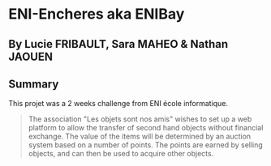 # ENI-Encheres aka ENIBay
By Lucie FRIBAULT, Sara MAHEO & Nathan JAOUEN
---
## Summary

This projet was a 2 weeks challenge from ENI école informatique.

>The association "Les objets sont nos amis" wishes to set up a web platform to allow the transfer of second hand objects without financial exchange. The value of the items will be determined by an auction system based on a number of points. The points are earned by selling objects, and can then be used to acquire other objects.


